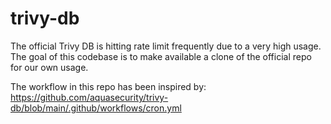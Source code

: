 # trivy-db

The official Trivy DB is hitting rate limit frequently due to a very high usage. The goal of this codebase is to make available a clone of the official repo for our own usage.

The workflow in this repo has been inspired by: https://github.com/aquasecurity/trivy-db/blob/main/.github/workflows/cron.yml